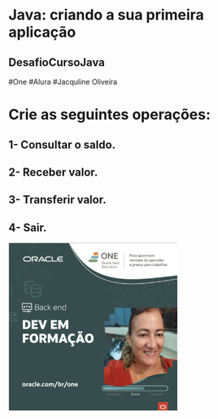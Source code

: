 # Java: criando a sua primeira aplicação
## DesafioCursoJava

#One
#Alura
#Jacquline Oliveira


# Crie as seguintes operações:
## 1- Consultar o saldo.
## 2- Receber valor.
## 3- Transferir valor.
## 4- Sair.
<img src = "https://github.com/terezafcsousa2/DesafioCursoJava/blob/main/dev.png">

